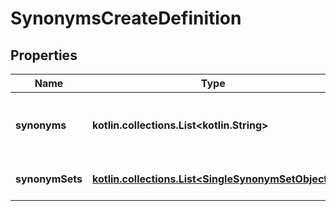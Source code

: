 
# SynonymsCreateDefinition

## Properties
Name | Type | Description | Notes
------------ | ------------- | ------------- | -------------
**synonyms** | **kotlin.collections.List&lt;kotlin.String&gt;** | A list of terms for this synonym set |  [optional]
**synonymSets** | [**kotlin.collections.List&lt;SingleSynonymSetObject&gt;**](SingleSynonymSetObject.md) | An array of sets to be created |  [optional]



